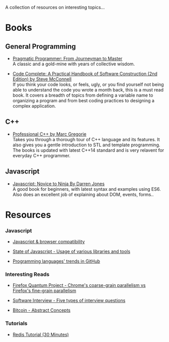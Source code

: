 A collection of resources on interesting topics...

# Books

## General Programming

* [Pragmatic Programmer: From Journeyman to Master](https://www.amazon.com/Pragmatic-Programmer-Journeyman-Master-ebook/dp/B003GCTQAE)<br>A classic and a gold-mine with years of collective wisdom.

* [Code Complete: A Practical Handbook of Software Construction (2nd Edition) by Steve McConnell](https://www.amazon.com/Code-Complete-Practical-Handbook-Construction/dp/0735619670)<br />
If you think your code looks, or feels, ugly, or you find yourself not being able to understand the code you wrote a month back, this is a must read book. It covers a breadth of topics from defining a variable name to organizing a program and from best coding practices to designing a complex application.

## C++
* [Professional C++ by Marc Gregorie](https://www.amazon.com/Professional-C-Marc-Gregoire/dp/1118858050/)<br />
Takes you through a thorough tour of C++ language and its features. It also gives you a gentle introduction to STL and template programming. The books is updated with latest C++14 standard and is very relavent for everyday C++ programmer.

## Javascript
* [Javascript: Novice to Ninja By Darren Jones](https://www.amazon.com/JavaScript-Novice-Ninja-Darren-Jones/dp/099538262X)<br>
A good book for beginners, with latest syntax and examples using ES6. Also does an excellent job of explaining about DOM, events, forms..


# Resources

### Javascript
* [Javascript & browser compatibility](http://kangax.github.io/compat-table/es6/)

* [State of Javascript - Usage of various libraries and tools](https://stateofjs.com/2017/connections/)

* [Programming languages' trends in GitHub](http://githut.info/)


### Interesting Reads
* [Firefox Quantum Project - Chrome's coarse-grain parallelism vs Firefox's fine-grain parallelism](https://hacks.mozilla.org/2017/11/entering-the-quantum-era-how-firefox-got-fast-again-and-where-its-going-to-get-faster/)

* [Software Interview - Five types of interview questions](https://sites.google.com/site/steveyegge2/five-essential-phone-screen-questions)

* [Bitcoin - Abstract Concepts](http://nautil.us/issue/55/trust/the-bitcoin-paradox)


### Tutorials
* [Redis Tutorial (30 Minutes)](http://try.redis.io/)